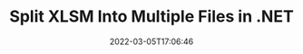 ---
############################# Static ############################
layout: "auto-gen"
date: 2022-03-05T17:06:46
draft: false

############################# Head ############################
head_title: "Split XLSM into Multiple Files in C# .NET"
head_description: "C# .NET users to split a single XLSM file into several files based on page numbers, page intervals, even or odd pages using documents merger API."

############################# Header ############################
title: "Split XLSM Into Multiple Files in .NET"
description: "Split a single XLSM file into several resultant files based on page numbers, page intervals, even or odd pages using documents merger API for .NET (C#, ASP.NET, VB.NET, .NET Core) applications."
bg_image: "https://cms.admin.containerize.com/templates/aspose/App_Themes/V3/images/bg/header1.png"
bg_overlay: false
button:
    enable: true
    icon: "fas fa-arrow-down"
    label: "Download Free Trial"
    link: "https://downloads.groupdocs.com/merger/net"

############################# SubMenu ############################
submenu:
    enable: true

    left:
        img_alt: "GroupDocs.Merger for .NET"
        image: "https://cms.admin.containerize.com/templates/groupdocs/images/product-logos/90x90-noborder/groupdocs-merger-net.png"
        product: "GroupDocs.Merger"
        platform: ".NET"

    middle:
        button:

            # button loop
            - link: "https://apireference.groupdocs.com/merger/net"
              text: "API Reference"

            # button loop
            - link: "https://github.com/groupdocs-merger"
              text: "Code Examples"

            # button loop
            - link: "https://products.groupdocs.app/merger/family"
              text: "Live Demos"

            # button loop
            - link: "https://purchase.groupdocs.com/pricing/merger/net"
              text: "Pricing"

    right:
        link_download: "https://downloads.groupdocs.com/merger"
        link_learn: "https://docs.groupdocs.com/merger/net"
        link_buy: "https://purchase.groupdocs.com"

############################# About ############################
about:
    enable: true
    title: "About GroupDocs.Merger for .NET API"
    content: |
        [GroupDocs.Merger for .NET](https://products.groupdocs.com/merger/net/) offers a simple solution to safely merge, split, move, remove, extract, swap & rotate between a wide range of document formats including PDF, Microsoft Office (Word, Excel, PowerPoint, OneNote), OpenDocument, HTML and many others within .NET applications. By adding just a few lines of the code, perform several document operations such as move, remove, rotate, swap, extract or change the orientation of pages within the documents. The documents merging API also supports previewing document pages as an image to analyse the document structure, formatting and content on the page.
        
        GroupDocs.Merger APIs are well supported on all major operating systems and platforms including .NET Framework, .NET Standard, .NET Core, Mono and Xamarin.

############################# Steps ############################
steps:
    enable: true
    title_left: "Split XLSM File Pages in .NET"
    content_left: |
        [GroupDocs.Merger](https://products.groupdocs.com/merger/net/) makes it easy for .NET developers to split a single XLSM file into multiple resultant files by implementing a few easy steps.

        *   Initialize <mark>**SplitOptions**</mark> class with output files path format.
        *   Create new instance of <mark>**Merger**</mark> class and pass source document path as a constructor parameter.
        *   Call <mark>**Split**</mark> method and pass <mark>**SplitOptions**</mark> object to save resultant documents.
        
    title_right: "System Requirements"
    content_right: |
        GroupDocs.Merger for .NET APIs are supported on all major platforms and operating systems. Before executing the code below, please make sure that you have the following prerequisites installed on your system.

        *   Operating Systems: Microsoft Windows, Linux, MacOS
        *   Development Environments: Visual Studio, Xamarin, MonoDevelop
        *   Frameworks: .NET Framework, .NET Standard, .NET Core, Mono
        *   Download the latest version of GroupDocs.Merger for .NET from [Nuget](https://www.nuget.org/packages/GroupDocs.Merger)
        
    code: |
        ```cs
        // Split XLSM file using GroupDocs.Merger API
        string filePath = "input.pdf";
        string filePathOut = "output.pdf";

        // Initialise SplitOptions class with output files path format
        SplitOptions splitOptions = new SplitOptions(filePathOut, new int[] { 3, 6, 8 });

        // Instantiate Merger with input XLSM document
        using (Merger merger = new Merger("input.xlsm"))
          {
            // Call Split method and pass SplitOptions object to save resultant documents
            merger.Split(splitOptions);
            
            // Call Save method and pass desired file path to save the output document
            merger.Save("output.xlsm");
          }
        ```

############################# Demos ############################
demos:
    enable: true
    title: "Live Demos - Split XLSM File Online"
    content: |
        Split XLSM file right now by visiting [GroupDocs.Merger Live Demos](https://products.groupdocs.app/splitter/xlsm) website.
        The live demo has the following benefits
        
############################# About Formats ############################
about_formats:
    enable: true
    format:
        # format loop
        - icon: "far fa-file-excel"
          title: "About XLSM File Format"
          content: |
            Files with XLSM extension is a type of Spreasheet files that support Macros. From application point of view, a Macro is set of instructions that are used for automating processes. A macro is used to record the steps that are performed repeatedly and facilitates performing the actions by running the macro again. Macros are programmed with Microsoft's Visual Basic for Applications (VBA) from within the Excel Workbook using the Visual Basic Editor and can be run/debug directly from there.

          link: "https://docs.fileformat.com/spreadsheet/xlsm/"

############################# More Formats ############################
more_formats:
    enable: true
    title: "Split File of Other Formats"
    content: |
        .NET documents merger & split API for file formats and images. Split some of the popular file formats as stated below.
    format: 
        # format loop
        - name: "Split CSV File Pages in .NET"
          link: "https://products.groupdocs.com/merger/net/split/csv/"
          description: "Comma Separated Values File"

        # format loop
        - name: "Split DOC File Pages in .NET"
          link: "https://products.groupdocs.com/merger/net/split/doc/"
          description: "Microsoft Word Document"

        # format loop
        - name: "Split DOCM File Pages in .NET"
          link: "https://products.groupdocs.com/merger/net/split/docm/"
          description: "Microsoft Word Macro-Enabled Document"

        # format loop
        - name: "Split DOCX File Pages in .NET"
          link: "https://products.groupdocs.com/merger/net/split/docx/"
          description: "Microsoft Word Open XML Document"

        # format loop
        - name: "Split DOT File Pages in .NET"
          link: "https://products.groupdocs.com/merger/net/split/dot/"
          description: "Microsoft Word Document Template"

        # format loop
        - name: "Split DOTM File Pages in .NET"
          link: "https://products.groupdocs.com/merger/net/split/dotm/"
          description: "Microsoft Word Macro-Enabled Template"

        # format loop
        - name: "Split DOTX File Pages in .NET"
          link: "https://products.groupdocs.com/merger/net/split/dotx/"
          description: "Word Open XML Document Template"

        # format loop
        - name: "Split EPUB File Pages in .NET"
          link: "https://products.groupdocs.com/merger/net/split/epub/"
          description: "Digital E-Book File Format"

        # format loop
        - name: "Split HTML File Pages in .NET"
          link: "https://products.groupdocs.com/merger/net/split/html/"
          description: "Hyper Text Markup Language"

        # format loop
        - name: "Split MHT File Pages in .NET"
          link: "https://products.groupdocs.com/merger/net/split/mht/"
          description: "MIME Encapsulation of Aggregate HTML"

        # format loop
        - name: "Split MHTML File Pages in .NET"
          link: "https://products.groupdocs.com/merger/net/split/mhtml/"
          description: "MIME Encapsulation of Aggregate HTML"

        # format loop
        - name: "Split ODP File Pages in .NET"
          link: "https://products.groupdocs.com/merger/net/split/odp/"
          description: "OpenDocument Presentation File Format"

        # format loop
        - name: "Split ODS File Pages in .NET"
          link: "https://products.groupdocs.com/merger/net/split/ods/"
          description: "Open Document Spreadsheet"

        # format loop
        - name: "Split ODT File Pages in .NET"
          link: "https://products.groupdocs.com/merger/net/split/odt/"
          description: "Open Document Text"

        # format loop
        - name: "Split OTP File Pages in .NET"
          link: "https://products.groupdocs.com/merger/net/split/otp/"
          description: "Origin Graph Template"

        # format loop
        - name: "Split OTT File Pages in .NET"
          link: "https://products.groupdocs.com/merger/net/split/ott/"
          description: "Open Document Template"

        # format loop
        - name: "Split PDF File Pages in .NET"
          link: "https://products.groupdocs.com/merger/net/split/pdf/"
          description: "Portable Document"

        # format loop
        - name: "Split POTM File Pages in .NET"
          link: "https://products.groupdocs.com/merger/net/split/potm/"
          description: "Microsoft PowerPoint Template"

        # format loop
        - name: "Split POTX File Pages in .NET"
          link: "https://products.groupdocs.com/merger/net/split/potx/"
          description: "Microsoft PowerPoint Open XML Template"

        # format loop
        - name: "Split PPS File Pages in .NET"
          link: "https://products.groupdocs.com/merger/net/split/pps/"
          description: "Microsoft PowerPoint Slide Show"

        # format loop
        - name: "Split PPSM File Pages in .NET"
          link: "https://products.groupdocs.com/merger/net/split/ppsm/"
          description: "Microsoft PowerPoint Slide Show"

        # format loop
        - name: "Split PPSX File Pages in .NET"
          link: "https://products.groupdocs.com/merger/net/split/ppsx/"
          description: "PowerPoint Open XML Slide Show"

        # format loop
        - name: "Split PPT File Pages in .NET"
          link: "https://products.groupdocs.com/merger/net/split/ppt/"
          description: "PowerPoint Presentation"

        # format loop
        - name: "Split PPTM File Pages in .NET"
          link: "https://products.groupdocs.com/merger/net/split/pptm/"
          description: "Microsoft PowerPoint Presentation"

        # format loop
        - name: "Split PPTX File Pages in .NET"
          link: "https://products.groupdocs.com/merger/net/split/pptx/"
          description: "PowerPoint Open XML Presentation"

        # format loop
        - name: "Split PS File Pages in .NET"
          link: "https://products.groupdocs.com/merger/net/split/ps/"
          description: "PostScript (PS)"

        # format loop
        - name: "Split RTF File Pages in .NET"
          link: "https://products.groupdocs.com/merger/net/split/rtf/"
          description: "Rich Text File Format"

        # format loop
        - name: "Split TEX File Pages in .NET"
          link: "https://products.groupdocs.com/merger/net/split/tex/"
          description: "LaTeX Source Document"

        # format loop
        - name: "Split TSV File Pages in .NET"
          link: "https://products.groupdocs.com/merger/net/split/tsv/"
          description: "Tab Separated Values File"

        # format loop
        - name: "Split TXT File Pages in .NET"
          link: "https://products.groupdocs.com/merger/net/split/txt/"
          description: "Plain Text File Format"

        # format loop
        - name: "Split VDX File Pages in .NET"
          link: "https://products.groupdocs.com/merger/net/split/vdx/"
          description: "Microsoft Visio XML Drawing File Format"

        # format loop
        - name: "Split VSDM File Pages in .NET"
          link: "https://products.groupdocs.com/merger/net/split/vsdm/"
          description: "Visio Macro-Enabled Drawing"

        # format loop
        - name: "Split VSDX File Pages in .NET"
          link: "https://products.groupdocs.com/merger/net/split/vsdx/"
          description: "Microsoft Visio File Format"

        # format loop
        - name: "Split VSSM File Pages in .NET"
          link: "https://products.groupdocs.com/merger/net/split/vssm/"
          description: "Microsoft Visio Macro Enabled File Format"

        # format loop
        - name: "Split VSSX File Pages in .NET"
          link: "https://products.groupdocs.com/merger/net/split/vssx/"
          description: "Visio Stencil File Format"

        # format loop
        - name: "Split VSTM File Pages in .NET"
          link: "https://products.groupdocs.com/merger/net/split/vstm/"
          description: "Visio Macro-Enabled Drawing Template"

        # format loop
        - name: "Split VSTX File Pages in .NET"
          link: "https://products.groupdocs.com/merger/net/split/vstx/"
          description: "Microsoft Visio File Format"

        # format loop
        - name: "Split VSX File Pages in .NET"
          link: "https://products.groupdocs.com/merger/net/split/vsx/"
          description: "Vector Scalar Extension"

        # format loop
        - name: "Split VTX File Pages in .NET"
          link: "https://products.groupdocs.com/merger/net/split/vtx/"
          description: "Microsoft Visio Drawing Template"

        # format loop
        - name: "Split XLAM File Pages in .NET"
          link: "https://products.groupdocs.com/merger/net/split/xlam/"
          description: "Microsoft Excel Macro-Enabled Add-In"

        # format loop
        - name: "Split XLS File Pages in .NET"
          link: "https://products.groupdocs.com/merger/net/split/xls/"
          description: "Microsoft Excel Binary File Format"

        # format loop
        - name: "Split XLSB File Pages in .NET"
          link: "https://products.groupdocs.com/merger/net/split/xlsb/"
          description: "Microsoft Excel Binary Spreadsheet File"

        # format loop
        - name: "Split XLSX File Pages in .NET"
          link: "https://products.groupdocs.com/merger/net/split/xlsx/"
          description: "Microsoft Excel Open XML Spreadsheet"

        # format loop
        - name: "Split XLT File Pages in .NET"
          link: "https://products.groupdocs.com/merger/net/split/xlt/"
          description: "Microsoft Excel Template"

        # format loop
        - name: "Split XLTM File Pages in .NET"
          link: "https://products.groupdocs.com/merger/net/split/xltm/"
          description: "Microsoft Excel Macro-Enabled Template"

        # format loop
        - name: "Split XLTX File Pages in .NET"
          link: "https://products.groupdocs.com/merger/net/split/xltx/"
          description: "Microsoft Excel Open XML Template"

        # format loop
        - name: "Split XPS File Pages in .NET"
          link: "https://products.groupdocs.com/merger/net/split/xps/"
          description: "Open XML Paper Specification"



############################# Back to top ###############################
back_to_top:
    enable: true
---